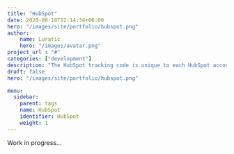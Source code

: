 ```yaml
---
title: "HubSpot"
date: 2020-08-18T12:14:34+06:00
hero: "/images/site/portfolio/hubspot.png"
author:
    name: Luratic
    hero: "/images/avatar.png"
project_url : "#"
categories: ["development"]
description: "The HubSpot tracking code is unique to each HubSpot account and allows HubSpot to monitor your website traffic. The tracking code is automatically included on HubSpot blog posts, landing pages..."
draft: false
hero: "/images/site/portfolio/hubspot.png"

menu:
  sidebar:
    parent: tags
    name: HubSpot
    identifier: HubSpot
    weight: 1
---
```


Work in progress...